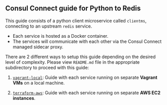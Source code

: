 ## Consul Connect guide for Python to Redis
This guide consists of a python client microservice called `clientms`, connecting to an upstream `redis` service.
- Each service is hosted as a Docker container.
- The services will communicate with each other via the Consul Connect managed sidecar proxy.

There are 2 different ways to setup this guide depending on the desired level of complexity. Please view  `README.md` file in the appropriate subdirectory to proceed with this guide:

1. [`vagrant-local`](vagrant-local/): Guide with each service running on separate **Vagrant VMs** on a local machine.

2. [`terraform-aws`](terraform-aws/): Guide with each service running on separate **AWS EC2 instances**.
